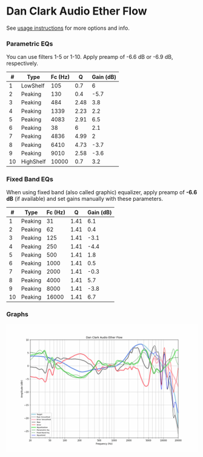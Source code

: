 # Dan Clark Audio Ether Flow
See [usage instructions](https://github.com/jaakkopasanen/AutoEq#usage) for more options and info.

### Parametric EQs
You can use filters 1-5 or 1-10. Apply preamp of -6.6 dB or -6.9 dB, respectively.

|   # | Type      |   Fc (Hz) |    Q |   Gain (dB) |
|-----|-----------|-----------|------|-------------|
|   1 | LowShelf  |       105 | 0.7  |         6   |
|   2 | Peaking   |       130 | 0.4  |        -5.7 |
|   3 | Peaking   |       484 | 2.48 |         3.8 |
|   4 | Peaking   |      1339 | 2.23 |         2.2 |
|   5 | Peaking   |      4083 | 2.91 |         6.5 |
|   6 | Peaking   |        38 | 6    |         2.1 |
|   7 | Peaking   |      4836 | 4.99 |         2   |
|   8 | Peaking   |      6410 | 4.73 |        -3.7 |
|   9 | Peaking   |      9010 | 2.58 |        -3.6 |
|  10 | HighShelf |     10000 | 0.7  |         3.2 |

### Fixed Band EQs
When using fixed band (also called graphic) equalizer, apply preamp of **-6.6 dB** (if available) and set gains manually with these parameters.

|   # | Type    |   Fc (Hz) |    Q |   Gain (dB) |
|-----|---------|-----------|------|-------------|
|   1 | Peaking |        31 | 1.41 |         6.1 |
|   2 | Peaking |        62 | 1.41 |         0.4 |
|   3 | Peaking |       125 | 1.41 |        -3.1 |
|   4 | Peaking |       250 | 1.41 |        -4.4 |
|   5 | Peaking |       500 | 1.41 |         1.8 |
|   6 | Peaking |      1000 | 1.41 |         0.5 |
|   7 | Peaking |      2000 | 1.41 |        -0.3 |
|   8 | Peaking |      4000 | 1.41 |         5.7 |
|   9 | Peaking |      8000 | 1.41 |        -3.8 |
|  10 | Peaking |     16000 | 1.41 |         6.7 |

### Graphs
![](./Dan%20Clark%20Audio%20Ether%20Flow.png)
